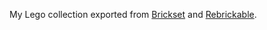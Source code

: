 My Lego collection exported from [Brickset](https://brickset.com/mycollection) and [Rebrickable](https://rebrickable.com/users/jackilyn/allparts/).

